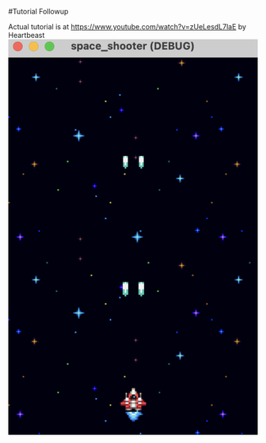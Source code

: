 #Tutorial Followup

Actual tutorial is at https://www.youtube.com/watch?v=zUeLesdL7laE by Heartbeast
![alt text](screenshot.png "Game")

